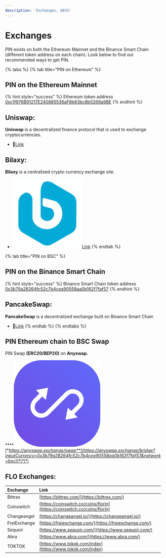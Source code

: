 ```yaml
---
description: 'Exchanges, DEXS'
---
```


# Exchanges

PIN exists on both the Ethereum Mainnet and the Binance Smart Chain \(different token address on each chain\). Look below to find our recommended ways to get PIN.

{% tabs %}
{% tab title="PIN on Ethereum" %}
## PIN on the Ethereum Mainnet

{% hint style="success" %}
Ethereum token address                     [0xc1f976B91217E240885536aF8b63bc8b5269a9BE](https://etherscan.io/token/0xc1f976B91217E240885536aF8b63bc8b5269a9BE) 
{% endhint %}

## Uniswap:

**Uniswap** is a decentralized finance protocol that is used to exchange cryptocurrencies.

* 🦄[Link](https://app.uniswap.org/#/swap?inputCurrency=ETH&outputCurrency=0xc1f976B91217E240885536aF8b63bc8b5269a9BE)

## Bilaxy:

 **Bilaxy** is a centralized crypto currency exchange site.

* ![](../.gitbook/assets/bilaxy.png)[Link](https://bilaxy.com/trade/PIN_ETH)
{% endtab %}

{% tab title="PIN on BSC" %}
## PIN on the Binance Smart Chain

{% hint style="success" %}
Binance Smart Chain token address   [0x3b79a28264fc52c7b4cea90558aa0b162f7faf57](https://bscscan.com/token/0x3b79a28264fc52c7b4cea90558aa0b162f7faf57)
{% endhint %}

## PancakeSwap:

 **PancakeSwap** is a decentralized exchange built on Binance Smart Chain

* 🥞[Link](https://pancakeswap.finance/swap#/swap?inputCurrency=BNB&outputCurrency=0x3b79a28264fc52c7b4cea90558aa0b162f7faf57)
{% endtab %}
{% endtabs %}

## PIN Ethereum chain to BSC Swap

PIN Swap **\(ERC20/BEP20\)** on **Anyswap.**

\*\*\*\*![](../.gitbook/assets/67252237.png) [**https://anyswap.exchange/swap**](https://anyswap.exchange/bridge?inputCurrency=0x3b79a28264fc52c7b4cea90558aa0b162f7faf57&network=bsc)\*\*\*\*

## FLO Exchanges:

| Exchange | Link |
| :--- | :--- |
| Bittrex | [https://bittrex.com/](https://bittrex.com/) |
| Coinswitch | [https://coinswitch.co/coins/florin](https://coinswitch.co/coins/florin) |
| Changeangel | [https://changeangel.io/](https://changeangel.io/) |
| FreiExchange | [https://freiexchange.com/](https://freiexchange.com/) |
| Sequoir | [https://www.sequoir.com/](https://www.sequoir.com/) |
| Abra | [https://www.abra.com/](https://www.abra.com/) |
| TOKTOK | [https://www.tokok.com/index](https://www.tokok.com/index) |

